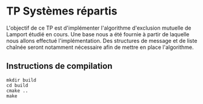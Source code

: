 # TP Systèmes répartis #
L'objectif de ce TP est d'implémenter l'algorithme d'exclusion mutuelle de Lamport étudié en cours. Une base nous a été fournie à partir de laquelle nous allons effectué l'implémentation. Des structures de message et de liste chaînée seront notamment nécessaire afin de mettre en place l'algorithme.

## Instructions de compilation ##
    mkdir build
    cd build
    cmake ..
    make
